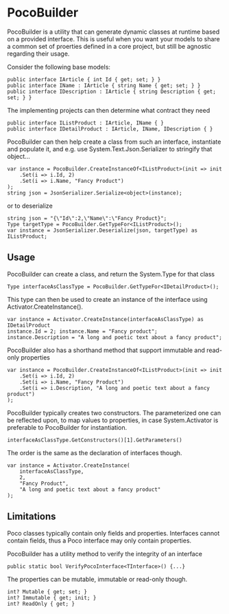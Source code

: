 
# PocoBuilder

PocoBuilder is a utility that can generate dynamic classes at runtime based on a provided interface. This is useful when you want your models to share a common set of proerties defined in a core project, but still be agnostic regarding their usage.

Consider the following base models:

    public interface IArticle { int Id { get; set; } }
    public interface IName : IArticle { string Name { get; set; } }
    public interface IDescription : IArticle { string Description { get; set; } }

The implementing projects can then determine what contract they need

    public interface IListProduct : IArticle, IName { }
    public interface IDetailProduct : IArticle, IName, IDescription { }

PocoBuilder can then help create a class from such an interface, instantiate and populate it, and e.g. use System.Text.Json.Serializer to stringify that object...

    var instance = PocoBuilder.CreateInstanceOf<IListProduct>(init => init
        .Set(i => i.Id, 2)
        .Set(i => i.Name, "Fancy Product")
    );
    string json = JsonSerializer.Serialize<object>(instance);

or to deserialize

    string json = "{\"Id\":2,\"Name\":\"Fancy Product}";
    Type targetType = PocoBuilder.GetTypeFor<IListProduct>();
    var instance = JsonSerializer.Deserialize(json, targetType) as IListProduct;

## Usage
PocoBuilder can create a class, and return the System.Type for that class

    Type interfaceAsClassType = PocoBuilder.GetTypeFor<IDetailProduct>();

This type can then be used to create an instance of the interface using Activator.CreateInstance().

    var instance = Activator.CreateInstance(interfaceAsClassType) as IDetailProduct
    instance.Id = 2; instance.Name = "Fancy product";
    instance.Description = "A long and poetic text about a fancy product";

PocoBuilder also has a shorthand method that support immutable and read-only properties

    var instance = PocoBuilder.CreateInstanceOf<IListProduct>(init => init
        .Set(i => i.Id, 2)
        .Set(i => i.Name, "Fancy Product")
        .Set(i => i.Description, "A long and poetic text about a fancy product")
    );

PocoBuilder typically creates two constructors. The parameterized one can be reflected upon, to map values to properties, in case System.Activator is preferable to PocoBuilder for instantiation.

    interfaceAsClassType.GetConstructors()[1].GetParameters()

The order is the same as the declaration of interfaces though.

    var instance = Activator.CreateInstance(
        interfaceAsClassType, 
        2, 
        "Fancy Product", 
        "A long and poetic text about a fancy product"
    );

## Limitations
Poco classes typically contain only fields and properties. Interfaces cannot contain fields, thus a Poco interface may only contain properties.

PocoBuilder has a utility method to verify the integrity of an interface

    public static bool VerifyPocoInterface<TInterface>() {...}

The properties can be mutable, immutable or read-only though.

    int? Mutable { get; set; }
    int? Immutable { get; init; }
    int? ReadOnly { get; }